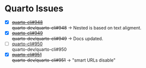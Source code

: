 # Quarto Issues

- [x] ~~[quarto-cli#948](quarto-cli%23948)~~  
  ~~quarto-dev/quarto-cli#948~~ -> Nested is based on text aligment.
- [x] ~~[quarto-cli#949](quarto-cli%23949)~~  
  ~~quarto-dev/quarto-cli#949~~ -> Docs updated.
- [ ] [quarto-cli#950](quarto-cli%23950)  
  quarto-dev/quarto-cli#950
- [x] ~~[quarto-cli#951](quarto-cli%23951)~~  
  ~~quarto-dev/quarto-cli#951~~ -> "smart URLs disable"
